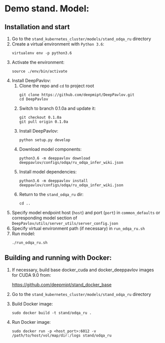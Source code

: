 # Demo stand. Model: 

## Installation and start
1. Go to the `stand_kubernetes_cluster/models/stand_odqa_ru` directory
2. Create a virtual environment with `Python 3.6`:
    ```
    virtualenv env -p python3.6
    ```
3. Activate the environment:
    ```
    source ./env/bin/activate
    ```
4. Install DeepPavlov:
    1. Clone the repo and `cd` to project root
        ```
        git clone https://github.com/deepmipt/DeepPavlov.git
        cd DeepPavlov
        ```
    2. Switch to branch 0.1.0a and update it:
        ```
        git checkout 0.1.0a
        git pull origin 0.1.0a
        ```
    3. Install DeepPavlov:
        ```
        python setup.py develop
        ```
    4. Download model components:
        ```
        python3.6 -m deeppavlov download deeppavlov/configs/odqa/ru_odqa_infer_wiki.json
        ```
    5. Install model dependencies:
        ```
        python3.6 -m deeppavlov install deeppavlov/configs/odqa/ru_odqa_infer_wiki.json
        ```
    6. Return to the `stand_odqa_ru` dir:
        ```
        cd ..
        ```
5. Specify model endpoint host (`host`) and port (`port`) in `common_defaults` or corresponding model section of `DeepPavlov/utils/server_utils/server_config.json`
6. Specify virtual environment path (if necessary) in `run_odqa_ru.sh`
7. Run model:
    ```
    ./run_odqa_ru.sh
    ```

## Building and running with Docker:
1. If necessary, build base docker_cuda and docker_deeppavlov images for CUDA 9.0 from:

   https://github.com/deepmipt/stand_docker_base
  
2. Go to the `stand_kubernetes_cluster/models/stand_odqa_ru` directory

3. Build Docker image:
   ```
   sudo docker build -t stand/odqa_ru .
   ```
4. Run Docker image:
   ```
   sudo docker run -p <host_port>:6012 -v /path/to/host/vol/map/dir:/logs stand/odqa_ru
   ```